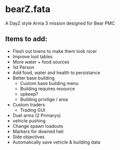 # bearZ.fata
A DayZ style Arma 3 mission designed for Bear PMC

## Items to add: 
- Flesh out towns to make them look nicer
- Improve loot tables
- More water + food sources
- 1st Person
- Add food, water and health to persistance
- Better base building
	- Custom base building menu
	- Building requires resource
	- upkeep?
	- Building privilige / area
- Custom traders
	- Trading GUI
- Duel arms (2 Primarys)
- vehicle pushing
- Change spawn loadouts
- Markers for downed heli
- Side objectives
- Automatically save vehicle & building data